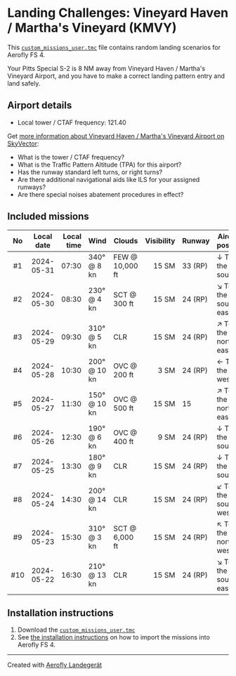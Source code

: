 # Landing Challenges: Vineyard Haven / Martha's Vineyard  (KMVY)

This [`custom_missions_user.tmc`](./custom_missions_user.tmc) file contains random landing scenarios for Aerofly FS 4.

Your Pitts Special S-2 is 8 NM away from Vineyard Haven / Martha's Vineyard  Airport, and you have to make a correct landing pattern entry and land safely.

## Airport details

- Local tower / CTAF frequency: 121.40

Get [more information about Vineyard Haven / Martha's Vineyard  Airport on SkyVector](https://skyvector.com/airport/KMVY):

- What is the tower / CTAF frequency?
- What is the Traffic Pattern Altitude (TPA) for this airport?
- Has the runway standard left turns, or right turns?
- Are there additional navigational aids like ILS for your assigned runways?
- Are there special noises abatement procedures in effect?

## Included missions

| No  | Local date | Local time | Wind         | Clouds          | Visibility | Runway   | Aircraft position   |
| :-: | ---------- | ---------: | ------------ | --------------- | ---------: | -------- | ------------------- |
| #1  | 2024-05-31 |      07:30 | 340° @  8 kn | FEW @ 10,000 ft |      15 SM | 33 (RP)  | ↓ To the south      |
| #2  | 2024-05-30 |      08:30 | 230° @  4 kn | SCT @    300 ft |      15 SM | 24 (RP)  | ↘ To the south-east |
| #3  | 2024-05-29 |      09:30 | 310° @  5 kn | CLR             |      15 SM | 24 (RP)  | ↗ To the north-east |
| #4  | 2024-05-28 |      10:30 | 200° @ 10 kn | OVC @    200 ft |       3 SM | 24 (RP)  | ← To the west       |
| #5  | 2024-05-27 |      11:30 | 150° @ 10 kn | OVC @    500 ft |      15 SM | 15       | ↗ To the north-east |
| #6  | 2024-05-26 |      12:30 | 190° @  6 kn | OVC @    400 ft |       9 SM | 24 (RP)  | ↓ To the south      |
| #7  | 2024-05-25 |      13:30 | 180° @  9 kn | CLR             |      15 SM | 24 (RP)  | ↓ To the south      |
| #8  | 2024-05-24 |      14:30 | 200° @ 14 kn | CLR             |      15 SM | 24 (RP)  | ↙ To the south-west |
| #9  | 2024-05-23 |      15:30 | 310° @  3 kn | SCT @  6,000 ft |      15 SM | 24 (RP)  | ↖ To the north-west |
| #10 | 2024-05-22 |      16:30 | 210° @ 13 kn | CLR             |      15 SM | 24 (RP)  | ↘ To the south-east |

## Installation instructions

1. Download the [`custom_missions_user.tmc`](./custom_missions_user.tmc)
2. See [the installation instructions](https://fboes.github.io/aerofly-missions/docs/generic-installation.html) on how to import the missions into Aerofly FS 4.

---

Created with [Aerofly Landegerät](https://github.com/fboes/aerofly-patterns)
